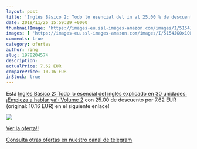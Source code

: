 ```yaml
---
layout: post
title: 'Inglés Básico 2: Todo lo esencial del in al 25.00 % de descuento'
date: 2019/11/26 15:59:29 +0000
thumbnailImage: 'https://images-eu.ssl-images-amazon.com/images/I/5154JGOx1QL._SL200_.jpg'
images: [ 'https://images-eu.ssl-images-amazon.com/images/I/5154JGOx1QL._SL200_.jpg' ]
comments: true
category: ofertas
author: ring
slug: 1978204574
description:
actualPrice: 7.62 EUR
comparePrice: 10.16 EUR
inStock: true
---
```


Está [Inglés Básico 2: Todo lo esencial del inglés explicado en 30 unidades. ¡Empieza a hablar ya!: Volume 2](https://www.amazon.com/dp/1978204574/?tag=redken08-20) con 25.00 de descuento por 7.62 EUR (original: 10.16 EUR) en el siguiente enlace!

[![](https://images-eu.ssl-images-amazon.com/images/I/5154JGOx1QL._SL200_.jpg)](https://www.amazon.com/dp/1978204574/?tag=redken08-20)

[Ver la oferta!!](https://www.amazon.com/dp/1978204574/?tag=redken08-20)

[Consulta otras ofertas en nuestro canal de telegram](https://t.me/s/ofertas25)
